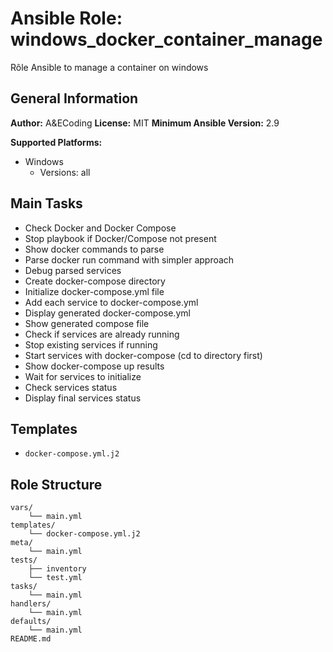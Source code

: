 # Ansible Role: windows_docker_container_manage

Rôle Ansible to manage a container on windows

## General Information

**Author:** A&ECoding
**License:** MIT
**Minimum Ansible Version:** 2.9

**Supported Platforms:**
- Windows
  - Versions: all

## Main Tasks

- Check Docker and Docker Compose
- Stop playbook if Docker/Compose not present
- Show docker commands to parse
- Parse docker run command with simpler approach
- Debug parsed services
- Create docker-compose directory
- Initialize docker-compose.yml file
- Add each service to docker-compose.yml
- Display generated docker-compose.yml
- Show generated compose file
- Check if services are already running
- Stop existing services if running
- Start services with docker-compose (cd to directory first)
- Show docker-compose up results
- Wait for services to initialize
- Check services status
- Display final services status

## Templates

- `docker-compose.yml.j2`

## Role Structure

```
vars/
    └── main.yml
templates/
    └── docker-compose.yml.j2
meta/
    └── main.yml
tests/
    ├── inventory
    └── test.yml
tasks/
    └── main.yml
handlers/
    └── main.yml
defaults/
    └── main.yml
README.md
```